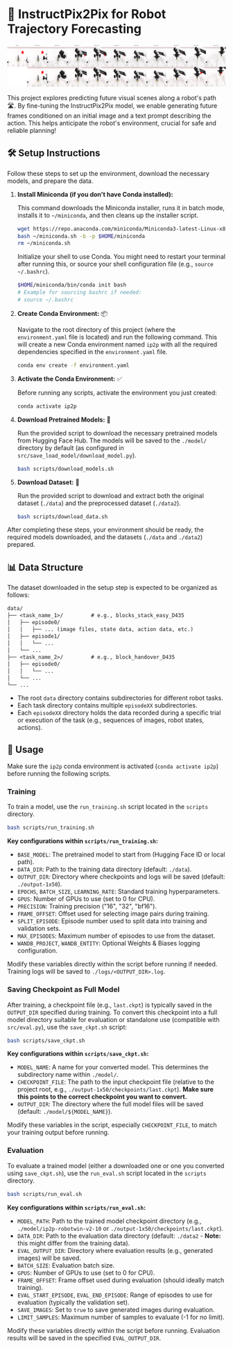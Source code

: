 # 🤖 InstructPix2Pix for Robot Trajectory Forecasting

![Sample Prediction](./samples/ip2p-robotwin-v2-10_2/44.png) 
*<!-- TODO: Update this path to point to an actual sample prediction image after running evaluation! -->*

This project explores predicting future visual scenes along a robot's path 🛣️. By fine-tuning the InstructPix2Pix model, we enable generating future frames conditioned on an initial image and a text prompt describing the action. This helps anticipate the robot's environment, crucial for safe and reliable planning!

## 🛠️ Setup Instructions

Follow these steps to set up the environment, download the necessary models, and prepare the data.

1.  **Install Miniconda (if you don't have Conda installed):**

    This command downloads the Miniconda installer, runs it in batch mode, installs it to `~/miniconda`, and then cleans up the installer script.

    ```bash
    wget https://repo.anaconda.com/miniconda/Miniconda3-latest-Linux-x86_64.sh -O ~/miniconda.sh
    bash ~/miniconda.sh -b -p $HOME/miniconda
    rm ~/miniconda.sh
    ```

    Initialize your shell to use Conda. You might need to restart your terminal after running this, or source your shell configuration file (e.g., `source ~/.bashrc`).

    ```bash
    $HOME/miniconda/bin/conda init bash
    # Example for sourcing bashrc if needed:
    # source ~/.bashrc
    ```

2.  **Create Conda Environment:** 📦

    Navigate to the root directory of this project (where the `environment.yaml` file is located) and run the following command. This will create a new Conda environment named `ip2p` with all the required dependencies specified in the `environment.yaml` file.

    ```bash
    conda env create -f environment.yaml
    ```

3.  **Activate the Conda Environment:** ✅

    Before running any scripts, activate the environment you just created:

    ```bash
    conda activate ip2p
    ```

4.  **Download Pretrained Models:** 🧠

    Run the provided script to download the necessary pretrained models from Hugging Face Hub. The models will be saved to the `./model/` directory by default (as configured in `src/save_load_model/download_model.py`).

    ```bash
    bash scripts/download_models.sh
    ```

5.  **Download Dataset:** 💾

    Run the provided script to download and extract both the original dataset (`./data`) and the preprocessed dataset (`./data2`).

    ```bash
    bash scripts/download_data.sh
    ```

After completing these steps, your environment should be ready, the required models downloaded, and the datasets (`./data` and `./data2`) prepared.

## 📊 Data Structure

The dataset downloaded in the setup step is expected to be organized as follows:

```
data/
├── <task_name_1>/         # e.g., blocks_stack_easy_D435
│   ├── episode0/
│   │   ├── ... (image files, state data, action data, etc.)
│   ├── episode1/
│   │   └── ...
│   └── ...
├── <task_name_2>/         # e.g., block_handover_D435
│   ├── episode0/
│   │   └── ...
│   └── ...
└── ...
```

- The root `data` directory contains subdirectories for different robot tasks.
- Each task directory contains multiple `episodeXX` subdirectories.
- Each `episodeXX` directory holds the data recorded during a specific trial or execution of the task (e.g., sequences of images, robot states, actions).

## 🚀 Usage

Make sure the `ip2p` conda environment is activated (`conda activate ip2p`) before running the following scripts.

### Training

To train a model, use the `run_training.sh` script located in the `scripts` directory.

```bash
bash scripts/run_training.sh
```

**Key configurations within `scripts/run_training.sh`:**

- `BASE_MODEL`: The pretrained model to start from (Hugging Face ID or local path).
- `DATA_DIR`: Path to the training data directory (default: `./data`).
- `OUTPUT_DIR`: Directory where checkpoints and logs will be saved (default: `./output-1x50`).
- `EPOCHS`, `BATCH_SIZE`, `LEARNING_RATE`: Standard training hyperparameters.
- `GPUS`: Number of GPUs to use (set to 0 for CPU).
- `PRECISION`: Training precision ("16", "32", "bf16").
- `FRAME_OFFSET`: Offset used for selecting image pairs during training.
- `SPLIT_EPISODE`: Episode number used to split data into training and validation sets.
- `MAX_EPISODES`: Maximum number of episodes to use from the dataset.
- `WANDB_PROJECT`, `WANDB_ENTITY`: Optional Weights & Biases logging configuration.

Modify these variables directly within the script before running if needed. Training logs will be saved to `./logs/<OUTPUT_DIR>.log`.

### Saving Checkpoint as Full Model

After training, a checkpoint file (e.g., `last.ckpt`) is typically saved in the `OUTPUT_DIR` specified during training. To convert this checkpoint into a full model directory suitable for evaluation or standalone use (compatible with `src/eval.py`), use the `save_ckpt.sh` script:

```bash
bash scripts/save_ckpt.sh
```

**Key configurations within `scripts/save_ckpt.sh`:**

- `MODEL_NAME`: A name for your converted model. This determines the subdirectory name within `./model/`.
- `CHECKPOINT_FILE`: The path to the input checkpoint file (relative to the project root, e.g., `./output-1x50/checkpoints/last.ckpt`). **Make sure this points to the correct checkpoint you want to convert.**
- `OUTPUT_DIR`: The directory where the full model files will be saved (default: `./model/${MODEL_NAME}`).

Modify these variables in the script, especially `CHECKPOINT_FILE`, to match your training output before running.

### Evaluation

To evaluate a trained model (either a downloaded one or one you converted using `save_ckpt.sh`), use the `run_eval.sh` script located in the `scripts` directory.

```bash
bash scripts/run_eval.sh
```

**Key configurations within `scripts/run_eval.sh`:**

- `MODEL_PATH`: Path to the trained model checkpoint directory (e.g., `./model/ip2p-robotwin-v2-10` or `./output-1x50/checkpoints/last.ckpt`).
- `DATA_DIR`: Path to the evaluation data directory (default: `./data2` - **Note:** this might differ from the training data).
- `EVAL_OUTPUT_DIR`: Directory where evaluation results (e.g., generated images) will be saved.
- `BATCH_SIZE`: Evaluation batch size.
- `GPUS`: Number of GPUs to use (set to 0 for CPU).
- `FRAME_OFFSET`: Frame offset used during evaluation (should ideally match training).
- `EVAL_START_EPISODE`, `EVAL_END_EPISODE`: Range of episodes to use for evaluation (typically the validation set).
- `SAVE_IMAGES`: Set to `true` to save generated images during evaluation.
- `LIMIT_SAMPLES`: Maximum number of samples to evaluate (-1 for no limit).

Modify these variables directly within the script before running. Evaluation results will be saved in the specified `EVAL_OUTPUT_DIR`.
